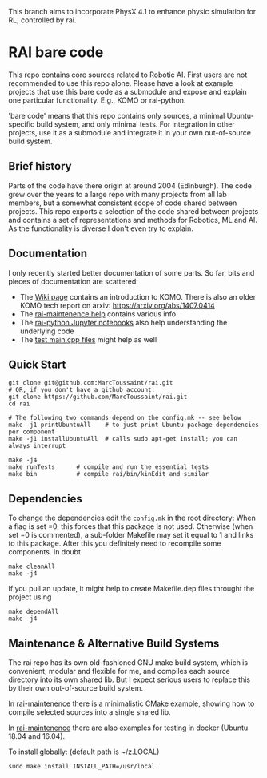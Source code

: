 This branch aims to incorporate PhysX 4.1 to enhance physic simulation for RL, controlled by rai.

# RAI bare code

This repo contains core sources related to Robotic AI. First users are
not recommended to use this repo alone.  Please have a look at example
projects that use this bare code as a submodule and expose and explain
one particular functionality. E.g., KOMO or rai-python.

'bare code' means that this repo contains only sources, a minimal
Ubuntu-specific build system, and only minimal tests. For integration
in other projects, use it as a submodule and integrate it in your own
out-of-source build system.

## Brief history

Parts of the code have there origin at around 2004 (Edinburgh). The
code grew over the years to a large repo with many projects from all
lab members, but a somewhat consistent scope of code shared between
projects. This repo exports a selection of the code shared between
projects and contains a set of representations and methods for
Robotics, ML and AI. As the functionality is diverse I don't even try
to explain.

## Documentation

I only recently started better documentation of some parts. So far, bits and pieces of documentation are scattered:
* The [Wiki page](../../wiki) contains an introduction to KOMO. There is also an older KOMO tech report on arxiv: <https://arxiv.org/abs/1407.0414>
* The [rai-maintenence help](https://github.com/MarcToussaint/rai-maintenance/tree/master/help) contains various info
* The [rai-python Jupyter notebooks](https://github.com/MarcToussaint/rai-python/tree/master/docs) also help understanding the underlying code
* The [test main.cpp files](test/) might help as well

## Quick Start

```
git clone git@github.com:MarcToussaint/rai.git
# OR, if you don't have a github account:
git clone https://github.com/MarcToussaint/rai.git
cd rai

# The following two commands depend on the config.mk -- see below
make -j1 printUbuntuAll    # to just print Ubuntu package dependencies per component
make -j1 installUbuntuAll  # calls sudo apt-get install; you can always interrupt

make -j4
make runTests      # compile and run the essential tests
make bin           # compile rai/bin/kinEdit and similar
```

## Dependencies

To change the dependencies edit the `config.mk` in the root directory:
When a flag is set =0, this forces that this package is not
used. Otherwise (when set =0 is commented), a sub-folder Makefile may
set it equal to 1 and links to this package. After this you definitely
need to recompile some components. In doubt
```
make cleanAll
make -j4
```

If you pull an update, it might help to create Makefile.dep files
throught the project using
```
make dependAll
make -j4
```

## Maintenance & Alternative Build Systems

The rai repo has its own old-fashioned GNU make build system, which is convenient, modular and flexible for me, and compiles each source directory into its own shared lib. But I expect serious users to replace this by their own out-of-source build system.

In [rai-maintenence](https://github.com/MarcToussaint/rai-maintenance/tree/master/buildAlternatives) there is a minimalistic CMake example, showing how to compile selected sources into a single shared lib.

In [rai-maintenence](https://github.com/MarcToussaint/rai-maintenance/tree/master/docker) there are also examples for testing in docker (Ubuntu 18.04 and 16.04).

To install globally: (default path is ~/z.LOCAL)
```
sudo make install INSTALL_PATH=/usr/local
```
